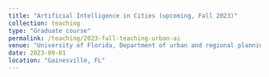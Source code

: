 ```yaml
---
title: "Artificial Intelligence in Cities (upcoming, Fall 2023)"
collection: teaching
type: "Graduate course"
permalink: /teaching/2023-fall-teaching-urban-ai
venue: "University of Florida, Department of urban and regional planning"
date: 2023-09-01
location: "Gainesville, FL"
---
```


